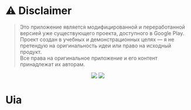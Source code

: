 # ⚠️ Disclaimer

> Это приложение является модифицированной и переработанной версией уже существующего проекта, доступного в Google Play.  
> Проект создан в учебных и демонстрационных целях — я не претендую на оригинальность идеи или право на исходный продукт.  
> Все права на оригинальное приложение и его контент принадлежат их авторам.

<p align="center">
  <img src="https://img.shields.io/badge/Design-Figma-%23F24E1E?style=for-the-badge&logo=figma&logoColor=white" />
  <img src="https://img.shields.io/badge/Code-Flutter-%2302569B?style=for-the-badge&logo=flutter&logoColor=white" />
</p>


# Uia